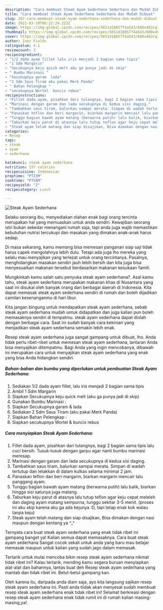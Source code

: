 ```yaml
---
description: "Cara membuat Steak Ayam Sederhana Sederhana dan Mudah Dibuat"
title: "Cara membuat Steak Ayam Sederhana Sederhana dan Mudah Dibuat"
slug: 267-cara-membuat-steak-ayam-sederhana-sederhana-dan-mudah-dibuat
date: 2021-03-10T06:22:24.222Z
image: https://img-global.cpcdn.com/recipes/5651d18857f4a543/680x482cq70/steak-ayam-sederhana-foto-resep-utama.jpg
thumbnail: https://img-global.cpcdn.com/recipes/5651d18857f4a543/680x482cq70/steak-ayam-sederhana-foto-resep-utama.jpg
cover: https://img-global.cpcdn.com/recipes/5651d18857f4a543/680x482cq70/steak-ayam-sederhana-foto-resep-utama.jpg
author: Inez Fields
ratingvalue: 4.1
reviewcount: 3
recipeingredient:
- "1/2 dada ayam fillet lalu iris menjadi 2 bagian sama tipis"
- "1 Sdm Margarin"
- "Secukupnya keju quick melt aku ga punya jadi di skip"
- " Bumbu Marinasi "
- "Secukupnya garam  lada"
- "2 Sdm Saus Tiram aku pakai Merk Panda"
- " Bahan Pelengkap "
- "secukupnya Wortel  buncis rebus"
recipeinstructions:
- "Fillet dada ayam, pisahkan dari tulangnya, bagi 2 bagian sama tipis lalu cuci bersih. Tusuk-tusuk dengan garpu agar nanti bumbu marinasi meresap."
- "Marinasi dengan garam dan lada secukupnya di kedua sisi daging."
- "Tambahkan saus tiram, balurkan sampai merata. Simpan di wadah tertutup dan letakkan di dalam kulkas selama minimal 2 jam."
- "Panaskan teflon dan beri margarin, biarkan margarin mencair lalu panggang ayam."
- "Tunggu bagian bawah ayam matang (berwarna putih) lalu balik, biarkan hingga sisi satunya juga matang."
- "Taburkan keju parut di atasnya lalu tutup teflon agar keju cepat meleleh dan daging ayam matang sempurna, tunggu sekitar 3-5 menit. (proses ini aku skip karena aku ga ada kejunya :D, tapi tetap enak kok walau tanpa keju)"
- "Steak ayam telah matang dan siap disajikan, Bisa dimakan dengan nasi maupun dengan kentang ya ^_^"
categories:
- Resep
tags:
- steak
- ayam
- sederhana

katakunci: steak ayam sederhana 
nutrition: 157 calories
recipecuisine: Indonesian
preptime: "PT23M"
cooktime: "PT58M"
recipeyield: "2"
recipecategory: Lunch

---
```



![Steak Ayam Sederhana](https://img-global.cpcdn.com/recipes/5651d18857f4a543/680x482cq70/steak-ayam-sederhana-foto-resep-utama.jpg)

Selaku seorang ibu, menyediakan olahan enak bagi orang tercinta merupakan hal yang memuaskan untuk anda sendiri. Kewajiban seorang istri bukan sekedar menangani rumah saja, tapi anda juga wajib memastikan kebutuhan nutrisi tercukupi dan masakan yang dimakan anak-anak harus sedap.

Di masa  sekarang, kamu memang bisa memesan panganan siap saji tidak harus capek mengolahnya lebih dulu. Tetapi ada juga lho mereka yang selalu mau menyajikan yang terlezat untuk orang tercintanya. Pasalnya, menghidangkan masakan sendiri jauh lebih bersih dan kita juga bisa menyesuaikan makanan tersebut berdasarkan makanan kesukaan famili. 



Mungkinkah kamu salah satu penyuka steak ayam sederhana?. Asal kamu tahu, steak ayam sederhana merupakan makanan khas di Nusantara yang saat ini disukai oleh banyak orang dari berbagai daerah di Indonesia. Kita dapat memasak steak ayam sederhana sendiri di rumah dan boleh dijadikan camilan kesenanganmu di hari libur.

Kita jangan bingung untuk mendapatkan steak ayam sederhana, sebab steak ayam sederhana mudah untuk didapatkan dan juga kalian pun boleh memasaknya sendiri di tempatmu. steak ayam sederhana dapat diolah dengan berbagai cara. Saat ini sudah banyak cara kekinian yang menjadikan steak ayam sederhana semakin lebih enak.

Resep steak ayam sederhana juga sangat gampang untuk dibuat, lho. Anda tidak perlu ribet-ribet untuk memesan steak ayam sederhana, lantaran Anda bisa menyajikan ditempatmu. Bagi Anda yang ingin mencobanya, dibawah ini merupakan cara untuk menyajikan steak ayam sederhana yang enak yang bisa Anda hidangkan sendiri.

<!--inarticleads1-->

##### Bahan-bahan dan bumbu yang diperlukan untuk pembuatan Steak Ayam Sederhana:

1. Sediakan 1/2 dada ayam fillet, lalu iris menjadi 2 bagian sama tipis
1. Ambil 1 Sdm Margarin
1. Siapkan Secukupnya keju quick melt (aku ga punya jadi di skip)
1. Gunakan  Bumbu Marinasi :
1. Siapkan Secukupnya garam &amp; lada
1. Sediakan 2 Sdm Saus Tiram (aku pakai Merk Panda)
1. Siapkan  Bahan Pelengkap :
1. Siapkan secukupnya Wortel &amp; buncis rebus




<!--inarticleads2-->

##### Cara menyiapkan Steak Ayam Sederhana:

1. Fillet dada ayam, pisahkan dari tulangnya, bagi 2 bagian sama tipis lalu cuci bersih. Tusuk-tusuk dengan garpu agar nanti bumbu marinasi meresap.
1. Marinasi dengan garam dan lada secukupnya di kedua sisi daging.
1. Tambahkan saus tiram, balurkan sampai merata. Simpan di wadah tertutup dan letakkan di dalam kulkas selama minimal 2 jam.
1. Panaskan teflon dan beri margarin, biarkan margarin mencair lalu panggang ayam.
1. Tunggu bagian bawah ayam matang (berwarna putih) lalu balik, biarkan hingga sisi satunya juga matang.
1. Taburkan keju parut di atasnya lalu tutup teflon agar keju cepat meleleh dan daging ayam matang sempurna, tunggu sekitar 3-5 menit. (proses ini aku skip karena aku ga ada kejunya :D, tapi tetap enak kok walau tanpa keju)
1. Steak ayam telah matang dan siap disajikan, Bisa dimakan dengan nasi maupun dengan kentang ya ^_^




Ternyata cara buat steak ayam sederhana yang enak tidak ribet ini gampang banget ya! Kalian semua dapat memasaknya. Cara buat steak ayam sederhana Sangat cocok sekali untuk anda yang baru mau belajar memasak maupun untuk kalian yang sudah jago dalam memasak.

Tertarik untuk mulai mencoba bikin resep steak ayam sederhana nikmat tidak ribet ini? Kalau tertarik, mending kamu segera buruan menyiapkan alat-alat dan bahannya, lantas buat deh Resep steak ayam sederhana yang mantab dan tidak ribet ini. Betul-betul gampang kan. 

Oleh karena itu, daripada anda diam saja, ayo kita langsung sajikan resep steak ayam sederhana ini. Pasti anda tiidak akan menyesal sudah membuat resep steak ayam sederhana enak tidak ribet ini! Selamat berkreasi dengan resep steak ayam sederhana enak tidak rumit ini di rumah kalian masing-masing,ya!.

